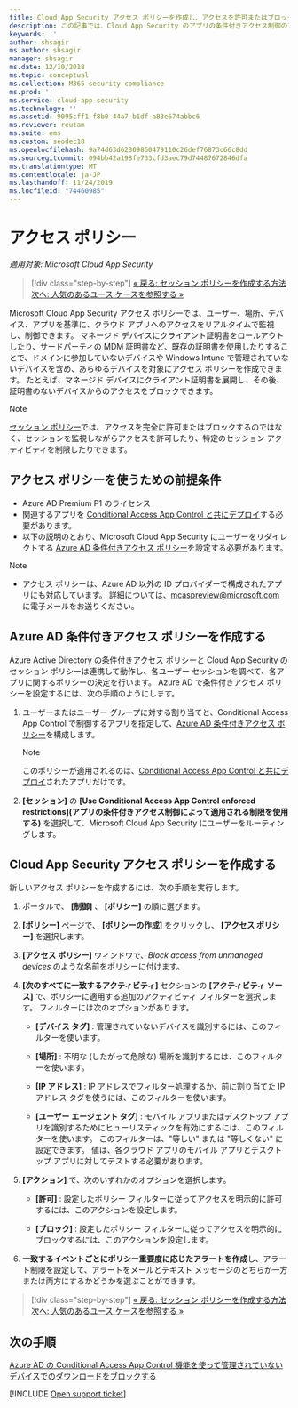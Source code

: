 ```yaml
---
title: Cloud App Security アクセス ポリシーを作成し、アクセスを許可またはブロックする
description: この記事では、Cloud App Security のアプリの条件付きアクセス制御のアクセス ポリシーを設定し、リバース プロキシ機能を使用して Azure AD 経由で接続されているアプリへのアクセスを許可またはブロックする手順について説明します。
keywords: ''
author: shsagir
ms.author: shsagir
manager: shsagir
ms.date: 12/10/2018
ms.topic: conceptual
ms.collection: M365-security-compliance
ms.prod: ''
ms.service: cloud-app-security
ms.technology: ''
ms.assetid: 9095cff1-f8b0-44a7-b1df-a83e674abbc6
ms.reviewer: reutam
ms.suite: ems
ms.custom: seodec18
ms.openlocfilehash: 9a74d63d62809860479110c26def76873c66c8dd
ms.sourcegitcommit: 094bb42a198fe733cfd3aec79d74487672846dfa
ms.translationtype: MT
ms.contentlocale: ja-JP
ms.lasthandoff: 11/24/2019
ms.locfileid: "74460985"
---
```

# <a name="access-policies"></a>アクセス ポリシー

*適用対象: Microsoft Cloud App Security*

>[!div class="step-by-step"]
[« 戻る: セッション ポリシーを作成する方法](session-policy-aad.md)<br>
[次へ: 人気のあるユース ケースを参照する »](use-case-proxy-block-session-aad.md)

Microsoft Cloud App Security アクセス ポリシーでは、ユーザー、場所、デバイス、アプリを基準に、クラウド アプリへのアクセスをリアルタイムで監視し、制御できます。 マネージド デバイスにクライアント証明書をロールアウトしたり、サードパーティの MDM 証明書など、既存の証明書を使用したりすることで、ドメインに参加していないデバイスや Windows Intune で管理されていないデバイスを含め、あらゆるデバイスを対象にアクセス ポリシーを作成できます。 たとえば、マネージド デバイスにクライアント証明書を展開し、その後、証明書のないデバイスからのアクセスをブロックできます。 

> [!NOTE]
> [セッション ポリシー](session-policy-aad.md)では、アクセスを完全に許可またはブロックするのではなく、セッションを監視しながらアクセスを許可したり、特定のセッション アクティビティを制限したりできます。 

## <a name="prerequisites-to-using-access-policies"></a>アクセス ポリシーを使うための前提条件

- Azure AD Premium P1 のライセンス
- 関連するアプリを [Conditional Access App Control と共にデプロイ](proxy-deployment-aad.md)する必要があります。
- 以下の説明のとおり、Microsoft Cloud App Security にユーザーをリダイレクトする [Azure AD 条件付きアクセス ポリシー](https://docs.microsoft.com/azure/active-directory/active-directory-conditional-access-azure-portal)を設定する必要があります。

> [!NOTE]
> - アクセス ポリシーは、Azure AD 以外の ID プロバイダーで構成されたアプリにも対応しています。 詳細については、mcaspreview@microsoft.com に電子メールをお送りください。

## <a name="create-an-azure-ad-conditional-access-policy"></a>Azure AD 条件付きアクセス ポリシーを作成する

Azure Active Directory の条件付きアクセス ポリシーと Cloud App Security のセッション ポリシーは連携して動作し、各ユーザー セッションを調べて、各アプリに関するポリシーの決定を行います。 Azure AD で条件付きアクセス ポリシーを設定するには、次の手順のようにします。

1. ユーザーまたはユーザー グループに対する割り当てと、Conditional Access App Control で制御するアプリを指定して、[Azure AD 条件付きアクセス ポリシー](https://docs.microsoft.com/azure/active-directory/active-directory-conditional-access-azure-portal)を構成します。 

   > [!NOTE]
   > このポリシーが適用されるのは、[Conditional Access App Control と共にデプロイ](proxy-deployment-aad.md)されたアプリだけです。 

2. **[セッション]** の **[Use Conditional Access App Control enforced restrictions]\(アプリの条件付きアクセス制御によって適用される制限を使用する\)** を選択して、Microsoft Cloud App Security にユーザーをルーティングします。
 
## <a name="create-a-cloud-app-security-access-policy"></a>Cloud App Security アクセス ポリシーを作成する 

新しいアクセス ポリシーを作成するには、次の手順を実行します。

1. ポータルで、 **[制御]** 、 **[ポリシー]** の順に選びます。
2. **[ポリシー]** ページで、 **[ポリシーの作成]** をクリックし、 **[アクセス ポリシー]** を選択します。  

3. **[アクセス ポリシー]** ウィンドウで、*Block access from unmanaged devices* のような名前をポリシーに付けます。

4. **[次のすべてに一致するアクティビティ]** セクションの **[アクティビティ ソース]** で、ポリシーに適用する追加のアクティビティ フィルターを選択します。 フィルターには次のオプションがあります。 
     
   - **[デバイス タグ]** : 管理されていないデバイスを識別するには、このフィルターを使います。

   - **[場所]** : 不明な (したがって危険な) 場所を識別するには、このフィルターを使います。 

   - **[IP アドレス]** : IP アドレスでフィルター処理するか、前に割り当てた IP アドレス タグを使うには、このフィルターを使います。 

   - **[ユーザー エージェント タグ]** : モバイル アプリまたはデスクトップ アプリを識別するためにヒューリスティックを有効にするには、このフィルターを使います。 このフィルターは、"等しい" または "等しくない" に設定できます。 値は、各クラウド アプリのモバイル アプリとデスクトップ アプリに対してテストする必要があります。
  
5. **[アクション]** で、次のいずれかのオプションを選択します。 

    - **[許可]** : 設定したポリシー フィルターに従ってアクセスを明示的に許可するには、このアクションを設定します。

    - **[ブロック]** : 設定したポリシー フィルターに従ってアクセスを明示的にブロックするには、このアクションを設定します。 

6. **一致するイベントごとにポリシー重要度に応じたアラートを作成**し、アラート制限を設定して、アラートをメールとテキスト メッセージのどちらか一方または両方にするかどうかを選ぶことができます。



>[!div class="step-by-step"]
[« 戻る: セッション ポリシーを作成する方法](session-policy-aad.md)<br>
[次へ: 人気のあるユース ケースを参照する »](use-case-proxy-block-session-aad.md)

 
## <a name="next-steps"></a>次の手順  
[Azure AD の Conditional Access App Control 機能を使って管理されていないデバイスでのダウンロードをブロックする](use-case-proxy-block-session-aad.md)   

[!INCLUDE [Open support ticket](includes/support.md)]  
  
  
